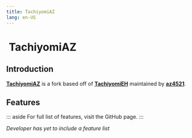 ```yaml
---
title: TachiyomiAZ
lang: en-US
---
```


# <img class="headerLogo" :src="$withBase('/assets/media/fork-AZ-icon.png')"> TachiyomiAZ

<forkButtons forkName="TachiyomiAZ" downloadLink="https://api.github.com/repos/az4521/TachiyomiAZ/releases/latest" githubLink="window.open('https://github.com/az4521/TachiyomiAZ')"/>

## Introduction
**[TachiyomiAZ](https://github.com/az4521/TachiyomiAZ)** is a fork based off of **[TachiyomiEH](https://github.com/NerdNumber9/TachiyomiEH)** maintained by **[az4521](https://github.com/az4521)**.

## Features
::: aside
For full list of features, visit the GitHub page.
:::

*Developer has yet to include a feature list*
